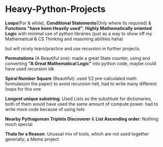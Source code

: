 # Heavy-Python-Projects
**Loops**(For & while), **Conditional Statements**(Only where its required) & **Functions** **"**have been Heavily used**"**; 
**Highly Mathematically oriented Logic** with minimal use of python libraries 
(just as a way to show off my Mathematical & CS Thinking and reasoning abilities haha)

but will nicely learn/practice and use recursion in further projects.



**Permutations** (A Beautiful one):
made a great State counter, using and converting **"A Great Mathematical Logic"** into python code, maybe could have used recursion idk

**Spiral Number Square**  (Beautiful):
used 1/2 pre-calculated math formulas(on the paper) to avoid recursion hell, had to write many different loops for this one

**Longest unique substring**:
Used Lists as the substitute for dictionaries, both of them would have used the same amount of compute power.  had to write more code because of using lists

**Nearby Pythagorean Triplets Discoverer** & **List Ascending order**:
Nothing much special

**Thala for a Reason**:
Unusual mix of tools, which are not used together generally; a Meme project
